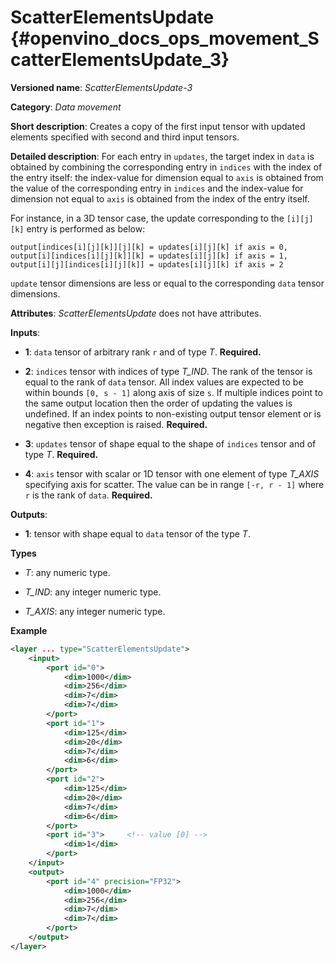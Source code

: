 # ScatterElementsUpdate {#openvino_docs_ops_movement_ScatterElementsUpdate_3}

**Versioned name**: *ScatterElementsUpdate-3*

**Category**: *Data movement*

**Short description**: Creates a copy of the first input tensor with updated elements specified with second and third input tensors.

**Detailed description**: For each entry in `updates`, the target index in `data` is obtained by combining the corresponding entry in
`indices` with the index of the entry itself: the index-value for dimension equal to `axis` is obtained from the value of the corresponding entry in
`indices` and the index-value for dimension not equal to `axis` is obtained from the index of the entry itself.

For instance, in a 3D tensor case, the update corresponding to the `[i][j][k]` entry is performed as below:

```
output[indices[i][j][k]][j][k] = updates[i][j][k] if axis = 0,
output[i][indices[i][j][k]][k] = updates[i][j][k] if axis = 1,
output[i][j][indices[i][j][k]] = updates[i][j][k] if axis = 2
```

`update` tensor dimensions are less or equal to the corresponding `data` tensor dimensions.

**Attributes**: *ScatterElementsUpdate* does not have attributes.

**Inputs**:

*   **1**: `data` tensor of arbitrary rank `r` and of type *T*. **Required.**

*   **2**: `indices` tensor with indices of type *T_IND*. The rank of the tensor is equal to the rank of `data` tensor.
All index values are expected to be within bounds `[0, s - 1]` along axis of size `s`. If multiple indices point to the
same output location then the order of updating the values is undefined. If an index points to non-existing output
tensor element or is negative then exception is raised. **Required.**

*   **3**: `updates` tensor of shape equal to the shape of `indices` tensor and of type *T*. **Required.**

*   **4**: `axis` tensor with scalar or 1D tensor with one element of type *T_AXIS* specifying axis for scatter.
The value can be in range `[-r, r - 1]` where `r` is the rank of `data`. **Required.**

**Outputs**:

*   **1**: tensor with shape equal to `data` tensor of the type *T*.

**Types**

* *T*: any numeric type.

* *T_IND*: any integer numeric type.

* *T_AXIS*: any integer numeric type.

**Example**

```xml
<layer ... type="ScatterElementsUpdate">
    <input>
        <port id="0">
            <dim>1000</dim>
            <dim>256</dim>
            <dim>7</dim>
            <dim>7</dim>
        </port>
        <port id="1">
            <dim>125</dim>
            <dim>20</dim>
            <dim>7</dim>
            <dim>6</dim>
        </port>
        <port id="2">
            <dim>125</dim>
            <dim>20</dim>
            <dim>7</dim>
            <dim>6</dim>
        </port>
        <port id="3">     <!-- value [0] -->
            <dim>1</dim>
        </port>
    </input>
    <output>
        <port id="4" precision="FP32">
            <dim>1000</dim>
            <dim>256</dim>
            <dim>7</dim>
            <dim>7</dim>
        </port>
    </output>
</layer>
```
